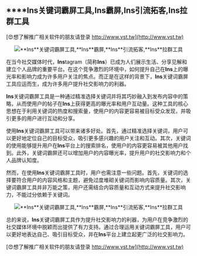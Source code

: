 ## ****Ins**关键词霸屏工具,**Ins**霸屏,**Ins**引流拓客,**Ins**拉群工具**

[😍想了解推广相关软件的朋友请登录 http://www.vst.tw](http://www.vst.tw)

 <center><img src="https://vst.tw/MP4/tuiguang/png/7.png" alt="**Ins**关键词霸屏工具,**Ins**霸屏,**Ins**引流拓客,**Ins**拉群工具"></center>

在当今社交媒体时代，**Ins**tagram（简称**Ins**）已成为人们展示生活、分享见解和建立个人品牌的重要平台。在这个竞争激烈的环境中，如何提升自己在**Ins**上的曝光率和影响力成为许多用户关注的焦点。而正是在这样的背景下，**Ins**关键词霸屏工具应运而生，成为许多用户提升社交影响力的利器。

**Ins**关键词霸屏工具是一种通过精准选择关键词并将其巧妙融入到发布内容中的策略，从而使用户的帖子在**Ins**上获得更高的曝光率和用户互动量。这种工具的核心思想在于利用关键词的热度和搜索量，使用户的内容更容易被目标受众发现，并吸引更多的用户进行互动和分享。

使用**Ins**关键词霸屏工具可以带来诸多好处。首先，通过精准选择关键词，用户可以更好地定位自己的目标受众，吸引更多感兴趣的用户关注和互动。其次，关键词的使用能够提升用户在**Ins**平台上的搜索排名，使用户的内容更容易被其他用户找到。此外，关键词霸屏还可以增加用户的内容曝光率，提升用户的社交影响力和个人品牌认知度。

然而，在使用**Ins**关键词霸屏工具时，用户也需注意一些问题。首先，关键词的选择要符合用户的内容风格和主题，避免过度堆砌关键词而影响内容质量。其次，关键词霸屏工具并非万能之策，用户还需结合内容质量和互动方式来提升社交影响力，不能过分依赖于关键词。

 <center><img src="https://vst.tw/MP4/tuiguang/png/7.png" alt="**Ins**关键词霸屏工具,**Ins**霸屏,**Ins**引流拓客,**Ins**拉群工具"></center>

总的来说，**Ins**关键词霸屏工具作为提升社交影响力的利器，为用户在竞争激烈的社交媒体环境中脱颖而出提供了有力支持。通过合理运用关键词霸屏工具，用户可以更好地表达自己、吸引目标受众，并在**Ins**平台上建立起更广泛的社交影响力。

[😍想了解推广相关软件的朋友请登录 http://www.vst.tw](http://www.vst.tw)



